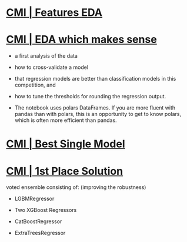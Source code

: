 # [CMI | Features EDA](https://www.kaggle.com/code/antoninadolgorukova/cmi-piu-features-eda)

# [CMI | EDA which makes sense](https://www.kaggle.com/code/ambrosm/piu-eda-which-makes-sense#A-look-at-selected-other-features)

* a first analysis of the data

* how to cross-validate a model

* that regression models are better than classification models in this competition, and

* how to tune the thresholds for rounding the regression output.

* The notebook uses polars DataFrames. If you are more fluent with pandas than with polars, this is an opportunity to get to know polars, which is often more efficient than pandas.

# [CMI | Best Single Model](https://www.kaggle.com/code/abdmental01/cmi-best-single-model)

# [CMI | 1st Place Solution](https://www.kaggle.com/code/lennarthaupts/1st-place-cmi-model-v4-1-1-reduced/notebook?scriptVersionId=213769368)

voted ensemble consisting of:
(improving the robustness)

* LGBMRegressor

* Two XGBoost Regressors

* CatBoostRegressor 

* ExtraTreesRegressor
